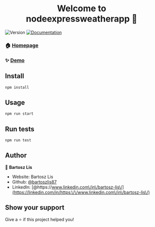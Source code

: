 <h1 align="center">Welcome to nodeexpressweatherapp 👋</h1>
<p>
  <img alt="Version" src="https://img.shields.io/badge/version-1.0.0-blue.svg?cacheSeconds=2592000" />
  <a href="https://github.com/bartoszlis87/NodeExpressWeatherApp/blob/master/README.md" target="_blank">
    <img alt="Documentation" src="https://img.shields.io/badge/documentation-yes-brightgreen.svg" />
  </a>
</p>

### 🏠 [Homepage](https://bartoszlis87.github.io/NodeExpressWeatherApp/)

### ✨ [Demo](https://bartoszlis87.github.io/NodeExpressWeatherApp/)

## Install

```sh
npm install
```

## Usage

```sh
npm run start
```

## Run tests

```sh
npm run test
```

## Author

👤 **Bartosz Lis**

* Website: Bartosz Lis
* Github: [@bartoszlis87](https://github.com/bartoszlis87)
* LinkedIn: [@https:\/\/www.linkedin.com\/in\/bartosz-lis\/](https://linkedin.com/in/https:\/\/www.linkedin.com\/in\/bartosz-lis\/)

## Show your support

Give a ⭐️ if this project helped you!